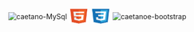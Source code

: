 <div style="display: inline_block"><br>
  <img align="center" alt="caetano-MySql" height="30" width="40" src="https://cdn.jsdelivr.net/gh/devicons/devicon@latest/icons/mysql/mysql-original-wordmark.svg"/>
  <img align="center" alt="caetano-HTML" height="30" width="40" src="https://raw.githubusercontent.com/devicons/devicon/master/icons/html5/html5-original.svg">
  <img align="center" alt="caetanoe-CSS" height="30" width="40" src="https://raw.githubusercontent.com/devicons/devicon/master/icons/css3/css3-original.svg">
  <img align="center" alt="caetanoe-bootstrap" height="30" width="40" src="https://cdn.jsdelivr.net/gh/devicons/devicon@latest/icons/bootstrap/bootstrap-original.svg"/>
</div>
